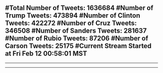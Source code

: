 #Total Number of Tweets: 1636684 
#Number of Trump Tweets: 473894
#Number of Clinton Tweets: 422272
#Number of Cruz Tweets: 346508
#Number of Sanders Tweets: 281637
#Number of Rubio Tweets: 87206
#Number of Carson Tweets: 25175
#Current Stream Started at Fri Feb 12 00:58:01 MST
---
---
---
